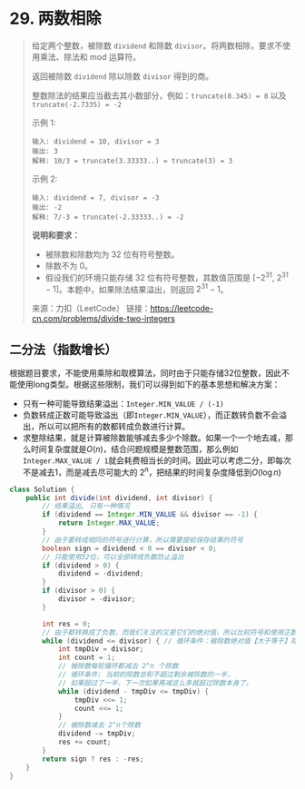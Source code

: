 # 29. 两数相除

> 给定两个整数，被除数 `dividend` 和除数 `divisor`。将两数相除，要求不使用乘法、除法和 mod 运算符。
>
> 返回被除数 `dividend` 除以除数 `divisor` 得到的商。
>
> 整数除法的结果应当截去其小数部分，例如：`truncate(8.345) = 8` 以及 `truncate(-2.7335) = -2`
>
>  
>
> 示例 1:
>
> ```
> 输入: dividend = 10, divisor = 3
> 输出: 3
> 解释: 10/3 = truncate(3.33333..) = truncate(3) = 3
> ```
>
>
> 示例 2:
>
> ```
> 输入: dividend = 7, divisor = -3
> 输出: -2
> 解释: 7/-3 = truncate(-2.33333..) = -2
> ```
>
> **说明和要求：**
>
> - 被除数和除数均为 32 位有符号整数。
> - 除数不为 0。
> - 假设我们的环境只能存储 32 位有符号整数，其数值范围是 $[−2^{31},\ 2^{31} − 1]$。本题中，如果除法结果溢出，则返回 $2^{31}−1$。
>
> 来源：力扣（LeetCode）
> 链接：https://leetcode-cn.com/problems/divide-two-integers



## 二分法（指数增长）

根据题目要求，不能使用乘除和取模算法，同时由于只能存储32位整数，因此不能使用long类型。根据这些限制，我们可以得到如下的基本思想和解决方案：

- 只有一种可能导致结果溢出：`Integer.MIN_VALUE / (-1)`
- 负数转成正数可能导致溢出（即`Integer.MIN_VALUE`），而正数转负数不会溢出，所以可以把所有的数都转成负数进行计算。
- 求整除结果，就是计算被除数能够减去多少个除数。如果一个一个地去减，那么时间复杂度就是$O(n)$，结合问题规模是整数范围，那么例如`Integer.MAX_VALUE / 1`就会耗费相当长的时间。因此可以考虑二分，即每次不是减去1，而是减去尽可能大的 $2^n$，把结果的时间复杂度降低到$O(\log n)$



```java
class Solution {
    public int divide(int dividend, int divisor) {
        // 结果溢出, 只有一种情况
        if (dividend == Integer.MIN_VALUE && divisor == -1) {
            return Integer.MAX_VALUE;
        }
        // 由于要转成相同的符号进行计算，所以需要提前保存结果的符号
        boolean sign = dividend < 0 == divisor < 0;
        // 只能使用32位，可以全部转成负数防止溢出
        if (dividend > 0) {
            dividend = -dividend;
        }
        if (divisor > 0) {
            divisor = -divisor;
        }

        int res = 0;
        // 由于都转换成了负数，而我们关注的又是它们的绝对值，所以比较符号和使用正数计算时恰好相反
        while (dividend <= divisor) { // 循环条件：被除数绝对值【大于等于】除数
            int tmpDiv = divisor;
            int count = 1;
            // 被除数每轮循环都减去 2^n 个除数
            // 循环条件: 当前的除数总和不超过剩余被除数的一半，
            // 如果超过了一半，下一次如果再减这么多就超过除数本身了。
            while (dividend - tmpDiv <= tmpDiv) {
                tmpDiv <<= 1;
                count <<= 1;
            }
            // 被除数减去 2^n个除数
            dividend -= tmpDiv;
            res += count;
        }
        return sign ? res : -res;
    }
}
```







